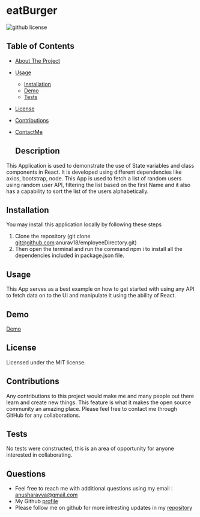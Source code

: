 # eatBurger

  ![github license](https://img.shields.io/badge/license-MIT-blue.svg)

  ## Table of Contents
  
- [About The Project](#description)
- [Usage](#usage)
  - [Installation](#installation)
  - [Demo](#demo)
  - [Tests](#tests)
- [License](#license)
- [Contributions](#contributions)
- [ContactMe](#questions)

  ## Description
 This Application is used to demonstrate the use of State variables and class components in React. It is developed using different dependencies like axios, bootstrap, node. This App is used to fetch a list of random users using random user API, filtering the list based on the first Name and it also has a capability to sort the list of the users alphabetically.

  ## Installation
  You may install this application locally by following these steps

  1. Clone the repository (git clone git@github.com:anurav18/employeeDirectory.git)
  2. Then open the terminal and run the command npm i to install all the dependencies included in package.json file.

  ## Usage
  This App serves as a best example on how to get started with using any API to fetch data on to the UI and manipulate it using the ability of React.

  ## Demo

  [Demo](/assets/ReactApp.gif)

  ## License
  Licensed under the MIT license.

  ## Contributions
  Any contributions to this project would make me and many people out there learn and create new things. This feature is what it makes the open source community an amazing place. Please feel free to contact me through GitHub for any collaborations.

  ## Tests
  No tests were constructed, this is an area of opportunity for anyone interested in collaborating.

  ## Questions
  * Feel free to reach me with additional questions using my email : anusharavva@gmail.com
  * My Github [profile](https://anurav18.github.io/Portfolio/)
  * Please follow me on github for more intresting updates in my [repository](https://github.com/anurav18?tab=repositories)
  